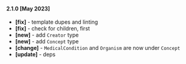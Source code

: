 <!--
#### [unreleased ]
- **[new]** - fallbackTemplateFn handler #509

-->
#### 2.1.0 [May 2023]
- **[fix]** - template dupes and linting
- **[fix]** - check for children, first
- **[new]** - add `Creator` type
- **[new]** - add `Concept` type
- **[change]** - `MedicalCondition` and `Organism` are now under `Concept`
- **[update]** - deps
